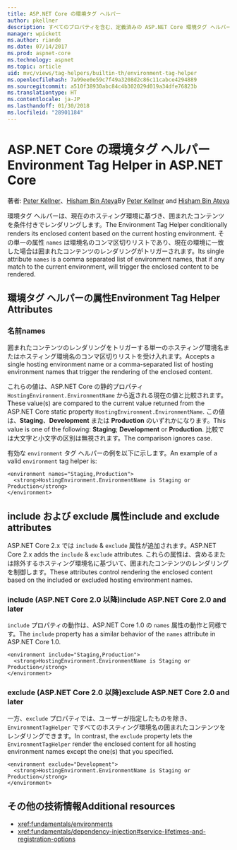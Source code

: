 ```yaml
---
title: ASP.NET Core の環境タグ ヘルパー
author: pkellner
description: すべてのプロパティを含む、定義済みの ASP.NET Core 環境タグ ヘルパー
manager: wpickett
ms.author: riande
ms.date: 07/14/2017
ms.prod: aspnet-core
ms.technology: aspnet
ms.topic: article
uid: mvc/views/tag-helpers/builtin-th/environment-tag-helper
ms.openlocfilehash: 7a99ee0e59c7f49a3208d2c86c11cabce4294889
ms.sourcegitcommit: a510f38930abc84c4b302029d019a34dfe76823b
ms.translationtype: HT
ms.contentlocale: ja-JP
ms.lasthandoff: 01/30/2018
ms.locfileid: "28901184"
---
```

# <a name="environment-tag-helper-in-aspnet-core"></a><span data-ttu-id="2714e-103">ASP.NET Core の環境タグ ヘルパー</span><span class="sxs-lookup"><span data-stu-id="2714e-103">Environment Tag Helper in ASP.NET Core</span></span>

<span data-ttu-id="2714e-104">著者: [Peter Kellner](http://peterkellner.net)、[Hisham Bin Ateya](https://twitter.com/hishambinateya)</span><span class="sxs-lookup"><span data-stu-id="2714e-104">By [Peter Kellner](http://peterkellner.net) and [Hisham Bin Ateya](https://twitter.com/hishambinateya)</span></span>

<span data-ttu-id="2714e-105">環境タグ ヘルパーは、現在のホスティング環境に基づき、囲まれたコンテンツを条件付きでレンダリングします。</span><span class="sxs-lookup"><span data-stu-id="2714e-105">The Environment Tag Helper conditionally renders its enclosed content based on the current hosting environment.</span></span> <span data-ttu-id="2714e-106">その単一の属性 `names` は環境名のコンマ区切りリストであり、現在の環境に一致した場合は囲まれたコンテンツのレンダリングがトリガーされます。</span><span class="sxs-lookup"><span data-stu-id="2714e-106">Its single attribute `names` is a comma separated list of environment names, that if any match to the current environment, will trigger the enclosed content to be rendered.</span></span>

## <a name="environment-tag-helper-attributes"></a><span data-ttu-id="2714e-107">環境タグ ヘルパーの属性</span><span class="sxs-lookup"><span data-stu-id="2714e-107">Environment Tag Helper Attributes</span></span>

### <a name="names"></a><span data-ttu-id="2714e-108">名前</span><span class="sxs-lookup"><span data-stu-id="2714e-108">names</span></span>

<span data-ttu-id="2714e-109">囲まれたコンテンツのレンダリングをトリガーする単一のホスティング環境名またはホスティング環境名のコンマ区切りリストを受け入れます。</span><span class="sxs-lookup"><span data-stu-id="2714e-109">Accepts a single hosting environment name or a comma-separated list of hosting environment names that trigger the rendering of the enclosed content.</span></span>

<span data-ttu-id="2714e-110">これらの値は、ASP.NET Core の静的プロパティ `HostingEnvironment.EnvironmentName` から返される現在の値と比較されます。</span><span class="sxs-lookup"><span data-stu-id="2714e-110">These value(s) are compared to the current value returned from the ASP.NET Core static property `HostingEnvironment.EnvironmentName`.</span></span>  <span data-ttu-id="2714e-111">この値は、**Staging**、**Development** または **Production** のいずれかになります。</span><span class="sxs-lookup"><span data-stu-id="2714e-111">This value is one of the following: **Staging**; **Development** or **Production**.</span></span> <span data-ttu-id="2714e-112">比較では大文字と小文字の区別は無視されます。</span><span class="sxs-lookup"><span data-stu-id="2714e-112">The comparison ignores case.</span></span>

<span data-ttu-id="2714e-113">有効な `environment` タグ ヘルパーの例を以下に示します。</span><span class="sxs-lookup"><span data-stu-id="2714e-113">An example of a valid `environment` tag helper is:</span></span>

```cshtml
<environment names="Staging,Production">
  <strong>HostingEnvironment.EnvironmentName is Staging or Production</strong>
</environment>
```

## <a name="include-and-exclude-attributes"></a><span data-ttu-id="2714e-114">include および exclude 属性</span><span class="sxs-lookup"><span data-stu-id="2714e-114">include and exclude attributes</span></span>

<span data-ttu-id="2714e-115">ASP.NET Core 2.x では `include` & `exclude` 属性が追加されます。</span><span class="sxs-lookup"><span data-stu-id="2714e-115">ASP.NET Core 2.x adds the `include` & `exclude` attributes.</span></span> <span data-ttu-id="2714e-116">これらの属性は、含めるまたは除外するホスティング環境名に基づいて、囲まれたコンテンツのレンダリングを制御します。</span><span class="sxs-lookup"><span data-stu-id="2714e-116">These attributes control rendering the enclosed content based on the included or excluded hosting environment names.</span></span>

### <a name="include-aspnet-core-20-and-later"></a><span data-ttu-id="2714e-117">include (ASP.NET Core 2.0 以降)</span><span class="sxs-lookup"><span data-stu-id="2714e-117">include ASP.NET Core 2.0 and later</span></span>

<span data-ttu-id="2714e-118">`include` プロパティの動作は、ASP.NET Core 1.0 の `names` 属性の動作と同様です。</span><span class="sxs-lookup"><span data-stu-id="2714e-118">The `include` property has a similar behavior of the `names` attribute in ASP.NET Core 1.0.</span></span>

```cshtml
<environment include="Staging,Production">
  <strong>HostingEnvironment.EnvironmentName is Staging or Production</strong>
</environment>
```

### <a name="exclude-aspnet-core-20-and-later"></a><span data-ttu-id="2714e-119">exclude (ASP.NET Core 2.0 以降)</span><span class="sxs-lookup"><span data-stu-id="2714e-119">exclude ASP.NET Core 2.0 and later</span></span>

<span data-ttu-id="2714e-120">一方、`exclude` プロパティでは、ユーザーが指定したものを除き、`EnvironmentTagHelper` ですべてのホスティング環境名の囲まれたコンテンツをレンダリングできます。</span><span class="sxs-lookup"><span data-stu-id="2714e-120">In contrast, the `exclude` property lets the `EnvironmentTagHelper` render the enclosed content for all hosting environment names except the one(s) that you specified.</span></span>

```cshtml
<environment exclude="Development">
  <strong>HostingEnvironment.EnvironmentName is Staging or Production</strong>
</environment>
```

## <a name="additional-resources"></a><span data-ttu-id="2714e-121">その他の技術情報</span><span class="sxs-lookup"><span data-stu-id="2714e-121">Additional resources</span></span>

* <xref:fundamentals/environments>
* <xref:fundamentals/dependency-injection#service-lifetimes-and-registration-options>
